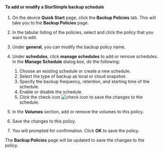 
<!--author=SharS last changed: 9/15/15-->

#### To add or modify a StorSimple backup schedule
1. On the device **Quick Start** page, click the **Backup Policies** tab. This will take you to the **Backup Policies** page.
2. In the tabular listing of the policies, select and click the policy that you want to edit.
3. Under **general**, you can modify the backup policy name.
4. Under **schedules**, click **manage schedules** to add or remove schedules. In the **Manage Schedule** dialog box, do the following:
   
   1. Choose an existing schedule or create a new schedule.
   2. Select the type of backup as local or cloud snapshot.
   3. Specify the backup frequency, retention, and starting time of the schedule.
   4. Enable or disable the schedule.
   5. Click the check icon ![check icon](./media/storsimple-add-modify-backup-schedule/HCS_CheckIcon-include.png) to save the changes to the schedule.
5. In the **Volumes** section, add or remove the volumes to this policy.
6. Save the changes to this policy.
7. You will prompted for confirmation. Click **OK** to save the policy.

The **Backup Policies** page will be updated to save the changes to the policy.

